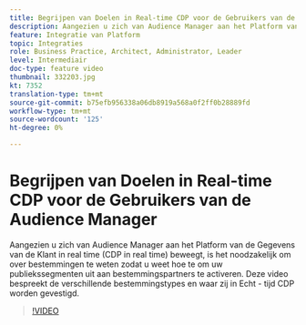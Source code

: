 ```yaml
---
title: Begrijpen van Doelen in Real-time CDP voor de Gebruikers van de Audience Manager
description: Aangezien u zich van Audience Manager aan het Platform van de Gegevens van de Klant in real time (CDP in real time) beweegt, is het noodzakelijk om over bestemmingen te weten zodat u weet hoe te om uw publiekssegmenten uit aan bestemmingspartners te activeren. Deze video bespreekt de verschillende bestemmingstypes en waar zij in Echt - tijd CDP worden gevestigd.
feature: Integratie van Platform
topic: Integraties
role: Business Practice, Architect, Administrator, Leader
level: Intermediair
doc-type: feature video
thumbnail: 332203.jpg
kt: 7352
translation-type: tm+mt
source-git-commit: b75efb956338a06db8919a568a0f2ff0b28889fd
workflow-type: tm+mt
source-wordcount: '125'
ht-degree: 0%

---
```



# Begrijpen van Doelen in Real-time CDP voor de Gebruikers van de Audience Manager

Aangezien u zich van Audience Manager aan het Platform van de Gegevens van de Klant in real time (CDP in real time) beweegt, is het noodzakelijk om over bestemmingen te weten zodat u weet hoe te om uw publiekssegmenten uit aan bestemmingspartners te activeren. Deze video bespreekt de verschillende bestemmingstypes en waar zij in Echt - tijd CDP worden gevestigd.

>[!VIDEO](https://video.tv.adobe.com/v/332203/?quality=12&learn=on)
